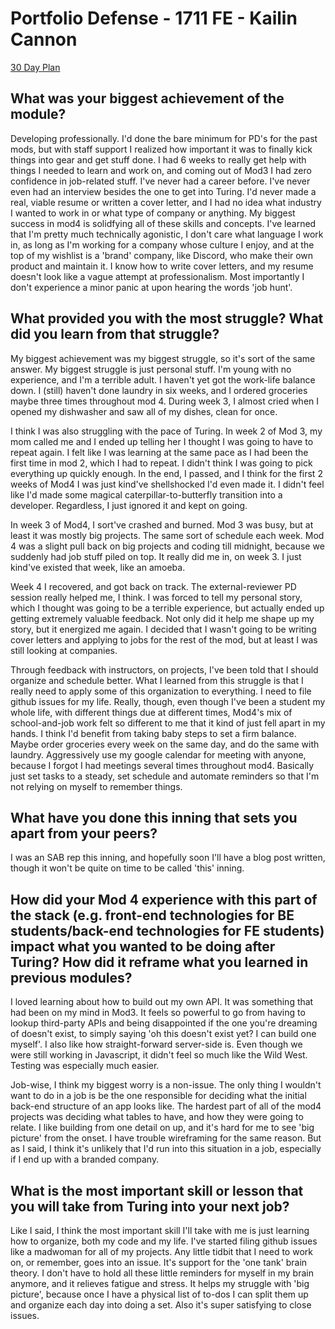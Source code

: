 
# Portfolio Defense - 1711 FE - Kailin Cannon

[30 Day Plan](https://gist.github.com/Kc2693/7bc6529e93c1caa129f46c573e729821)

## What was your biggest achievement of the module?

Developing professionally. I'd done the bare minimum for PD's for the past mods, but with staff support I realized how important it was to finally kick things into gear and get stuff done. I had 6 weeks to really get help with things I needed to learn and work on, and coming out of Mod3 I had zero confidence in job-related stuff. I've never had a career before. I've never even had an interview besides the one to get into Turing. I'd never made a real, viable resume or written a cover letter, and I had no idea what industry I wanted to work in or what type of company or anything. My biggest success in mod4 is solidfying all of these skills and concepts. I've learned that I'm pretty much technically agonistic, I don't care what language I work in, as long as I'm working for a company whose culture I enjoy, and at the top of my wishlist is a 'brand' company, like Discord, who make their own product and maintain it. I know how to write cover letters, and my resume doesn't look like a vague attempt at professionalism. Most importantly I don't experience a minor panic at upon hearing the words 'job hunt'. 


## What provided you with the most struggle? What did you learn from that struggle?

My biggest achievement was my biggest struggle, so it's sort of the same answer. My biggest struggle is just personal stuff. I'm young with no experience, and I'm a terrible adult. I haven't yet got the work-life balance down. I (still) haven't done laundry in six weeks, and I ordered groceries maybe three times throughout mod 4. During week 3, I almost cried when I opened my dishwasher and saw all of my dishes, clean for once. 

I think I was also struggling with the pace of Turing. In week 2 of Mod 3, my mom called me and I ended up telling her I thought I was going to have to repeat again. I felt like I was learning at the same pace as I had been the first time in mod 2, which I had to repeat. I didn't think I was going to pick everything up quickly enough. In the end, I passed, and I think for the first 2 weeks of Mod4 I was just kind've shellshocked I'd even made it. I didn't feel like I'd made some magical caterpillar-to-butterfly transition into a developer. Regardless, I just ignored it and kept on going. 

In week 3 of Mod4, I sort've crashed and burned. Mod 3 was busy, but at least it was mostly big projects. The same sort of schedule each week. Mod 4 was a slight pull back on big projects and coding till midnight, because we suddenly had job stuff piled on top. It really did me in, on week 3. I just kind've existed that week, like an amoeba. 

Week 4 I recovered, and got back on track. The external-reviewer PD session really helped me, I think. I was forced to tell my personal story, which I thought was going to be a terrible experience, but actually ended up getting extremely valuable feedback. Not only did it help me shape up my story, but it energized me again. I decided that I wasn't going to be writing cover letters and applying to jobs for the rest of the mod, but at least I was still looking at companies. 

Through feedback with instructors, on projects, I've been told that I should organize and schedule better. What I learned from this struggle is that I really need to apply some of this organization to everything. I need to file github issues for my life. Really, though, even though I've been a student my whole life, with different things due at different times, Mod4's mix of school-and-job work felt so different to me that it kind of just fell apart in my hands. I think I'd benefit from taking baby steps to set a firm balance. Maybe order groceries every week on the same day, and do the same with laundry. Aggressively use my google calendar for meeting with anyone, because I forgot I had meetings several times throughout mod4. Basically just set tasks to a steady, set schedule and automate reminders so that I'm not relying on myself to remember things. 


## What have you done this inning that sets you apart from your peers?

I was an SAB rep this inning, and hopefully soon I'll have a blog post written, though it won't be quite on time to be called 'this' inning. 


## How did your Mod 4 experience with this part of the stack (e.g. front-end technologies for BE students/back-end technologies for FE students) impact what you wanted to be doing after Turing? How did it reframe what you learned in previous modules?

I loved learning about how to build out my own API. It was something that had been on my mind in Mod3. It feels so powerful to go from having to lookup third-party APIs and being disappointed if the one you're dreaming of doesn't exist, to simply saying 'oh this doesn't exist yet? I can build one myself'. I also like how straight-forward server-side is. Even though we were still working in Javascript, it didn't feel so much like the Wild West. Testing was especially much easier.

Job-wise, I think my biggest worry is a non-issue. The only thing I wouldn't want to do in a job is be the one responsible for deciding what the initial back-end structure of an app looks like. The hardest part of all of the mod4 projects was deciding what tables to have, and how they were going to relate. I like building from one detail on up, and it's hard for me to see 'big picture' from the onset. I have trouble wireframing for the same reason. But as I said, I think it's unlikely that I'd run into this situation in a job, especially if I end up with a branded company. 

## What is the most important skill or lesson that you will take from Turing into your next job?

Like I said, I think the most important skill I'll take with me is just learning how to organize, both my code and my life. I've started filing github issues like a madwoman for all of my projects. Any little tidbit that I need to work on, or remember, goes into an issue. It's support for the 'one tank' brain theory. I don't have to hold all these little reminders for myself in my brain anymore, and it relieves fatigue and stress. It helps my struggle with 'big picture', because once I have a physical list of to-dos I can split them up and organize each day into doing a set. Also it's super satisfying to close issues.  
